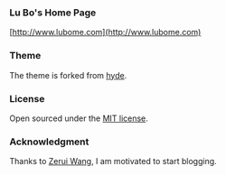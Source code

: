 ### Lu Bo's Home Page

[http://www.lubome.com](http://www.lubome.com)

### Theme

The theme is forked from [hyde](https://github.com/poole/hyde).

### License

Open sourced under the [MIT license](LICENSE.md).

### Acknowledgment

Thanks to [Zerui Wang](http://wangzerui.me), I am motivated to start blogging.
